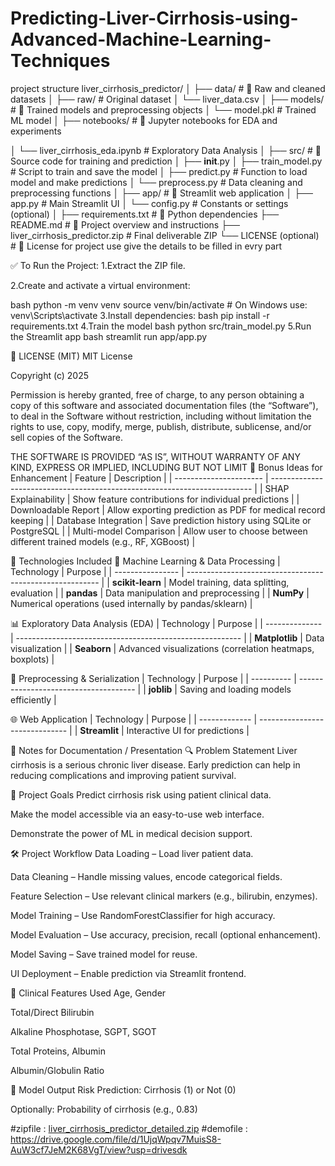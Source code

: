 # Predicting-Liver-Cirrhosis-using-Advanced-Machine-Learning-Techniques


project structure
liver_cirrhosis_predictor/
│
├── data/                            # 🔹 Raw and cleaned datasets
│   ├── raw/                         # Original dataset
│      └── liver_data.csv
│
├── models/                          # 🔹 Trained models and preprocessing objects
│   └── model.pkl                    # Trained ML model
│
├── notebooks/                       # 🔹 Jupyter notebooks for EDA and experiments


│   └── liver_cirrhosis_eda.ipynb    # Exploratory Data Analysis
│
├── src/                             # 🔹 Source code for training and prediction
│   ├── __init__.py
│   ├── train_model.py               # Script to train and save the model
│   ├── predict.py                   # Function to load model and make predictions
│   └── preprocess.py                # Data cleaning and preprocessing functions
│
├── app/                             # 🔹 Streamlit web application
│   ├── app.py                       # Main Streamlit UI
│   └── config.py                    # Constants or settings (optional)
│
├── requirements.txt                 # 🔹 Python dependencies
├── README.md                        # 🔹 Project overview and instructions
├── liver_cirrhosis_predictor.zip    # Final deliverable ZIP
└── LICENSE (optional)               # 🔹 License for project use        give the details to be filled in evry part 

✅ To Run the Project:
1.Extract the ZIP file.

2.Create and activate a virtual environment:

bash
python -m venv venv
source venv/bin/activate  # On Windows use: venv\Scripts\activate
3.Install dependencies:
bash
pip install -r requirements.txt
4.Train the model
bash
python src/train_model.py
5.Run the Streamlit app
bash
streamlit run app/app.py

📄 LICENSE (MIT)
MIT License

Copyright (c) 2025 

Permission is hereby granted, free of charge, to any person obtaining a copy of this software and associated documentation files (the “Software”), to deal in the Software without restriction, including without limitation the rights to use, copy, modify, merge, publish, distribute, sublicense, and/or sell copies of the Software.

THE SOFTWARE IS PROVIDED “AS IS”, WITHOUT WARRANTY OF ANY KIND, EXPRESS OR IMPLIED, INCLUDING BUT NOT LIMIT
🧪 Bonus Ideas for Enhancement
| Feature                | Description                                                               |
| ---------------------- | ------------------------------------------------------------------------- |
| SHAP Explainability    | Show feature contributions for individual predictions                     |
| Downloadable Report    | Allow exporting prediction as PDF for medical record keeping              |
| Database Integration   | Save prediction history using SQLite or PostgreSQL                        |
| Multi-model Comparison | Allow user to choose between different trained models (e.g., RF, XGBoost) |

🚀 Technologies Included
🧠 Machine Learning & Data Processing
| Technology       | Purpose                                                  |
| ---------------- | -------------------------------------------------------- |
| **scikit-learn** | Model training, data splitting, evaluation               |
| **pandas**       | Data manipulation and preprocessing                      |
| **NumPy**        | Numerical operations (used internally by pandas/sklearn) |

📊 Exploratory Data Analysis (EDA)
| Technology     | Purpose                                                  |
| -------------- | -------------------------------------------------------- |
| **Matplotlib** | Data visualization                                       |
| **Seaborn**    | Advanced visualizations (correlation heatmaps, boxplots) |

🧼 Preprocessing & Serialization
| Technology | Purpose                               |
| ---------- | ------------------------------------- |
| **joblib** | Saving and loading models efficiently |

🌐 Web Application
| Technology    | Purpose                        |
| ------------- | ------------------------------ |
| **Streamlit** | Interactive UI for predictions |

📝 Notes for Documentation / Presentation
🔍 Problem Statement
Liver cirrhosis is a serious chronic liver disease. Early prediction can help in reducing complications and improving patient survival.

🎯 Project Goals
Predict cirrhosis risk using patient clinical data.

Make the model accessible via an easy-to-use web interface.

Demonstrate the power of ML in medical decision support.

🛠️ Project Workflow
Data Loading – Load liver patient data.

Data Cleaning – Handle missing values, encode categorical fields.

Feature Selection – Use relevant clinical markers (e.g., bilirubin, enzymes).

Model Training – Use RandomForestClassifier for high accuracy.

Model Evaluation – Use accuracy, precision, recall (optional enhancement).

Model Saving – Save trained model for reuse.

UI Deployment – Enable prediction via Streamlit frontend.

🏥 Clinical Features Used
Age, Gender

Total/Direct Bilirubin

Alkaline Phosphotase, SGPT, SGOT

Total Proteins, Albumin

Albumin/Globulin Ratio

🧪 Model Output
Risk Prediction: Cirrhosis (1) or Not (0)

Optionally: Probability of cirrhosis (e.g., 0.83)

#zipfile : [liver_cirrhosis_predictor_detailed.zip](https://github.com/user-attachments/files/21107119/liver_cirrhosis_predictor_detailed.zip)
#demofile : https://drive.google.com/file/d/1UjqWpqv7MuisS8-AuW3cf7JeM2K68VgT/view?usp=drivesdk
